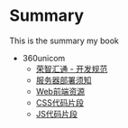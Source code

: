 # Summary

This is the summary my book

* 360unicom
    * [荣智汇通 - 开发规范](360unicom/开发规范.md) 
    * [服务器部署须知](360unicom/项目部署须知.md)
    * [Web前端资源](360unicom/Web前端.md) 
    * [CSS代码片段](360unicom/CSS代码片段.md)
    * [JS代码片段](360unicom/JS代码片段.md)
